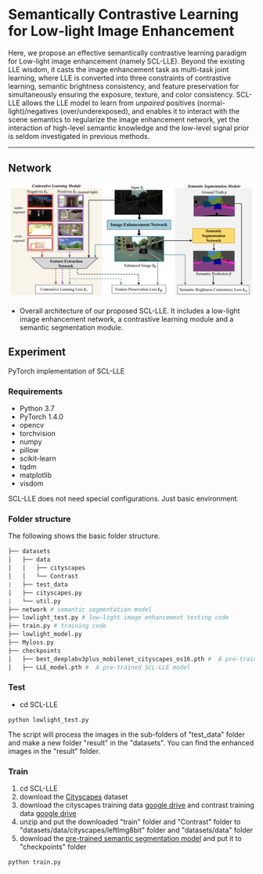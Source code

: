 # Semantically Contrastive Learning for Low-light Image Enhancement

Here, we propose an effective semantically contrastive learning paradigm for Low-light image enhancement (namely SCL-LLE). Beyond the existing LLE wisdom, it casts the image enhancement task as multi-task joint learning, where LLE is converted into three constraints of contrastive learning, semantic brightness consistency, and feature preservation for simultaneously ensuring the exposure, texture, and color consistency. SCL-LLE allows the LLE model to learn from *unpaired* positives (normal-light)/negatives (over/underexposed), and enables it to interact with the scene semantics to regularize the image enhancement network, yet the interaction of high-level semantic knowledge and the low-level signal prior is seldom investigated in previous methods. 

****

## Network

  ![image-20210907163635797](network.png)
  - Overall architecture of our proposed SCL-LLE. It includes a low-light image enhancement network, a contrastive learning module and a semantic segmentation module.

## Experiment

PyTorch implementation of SCL-LLE

### Requirements

- Python 3.7 
- PyTorch 1.4.0
- opencv
- torchvision 
- numpy 
- pillow 
- scikit-learn 
- tqdm 
- matplotlib 
- visdom 

SCL-LLE does not need special configurations. Just basic environment.

### Folder structure

The following shows the basic folder structure.
```python
├── datasets
│   ├── data
│   │   ├── cityscapes
│   │   └── Contrast
|   ├── test_data
│   ├── cityscapes.py
|   └── util.py
├── network # semantic segmentation model
├── lowlight_test.py # low-light image enhancement testing code
├── train.py # training code
├── lowlight_model.py
├── Myloss.py
├── checkpoints
│   ├── best_deeplabv3plus_mobilenet_cityscapes_os16.pth #  A pre-trained semantic segmentation model
│   ├── LLE_model.pth #  A pre-trained SCL-LLE model
```

### Test

- cd SCL-LLE


```
python lowlight_test.py
```

The script will process the images in the sub-folders of "test_data" folder and make a new folder "result" in the "datasets". You can find the enhanced images in the "result" folder.

### Train

1. cd SCL-LLE
2. download the [Cityscapes](https://www.cityscapes-dataset.com/) dataset
3. download the cityscapes training data <a href="https://drive.google.com/file/d/1FzYwO-VRw42vTPFNMvR28SnVWpIVhtmU/view?usp=sharing">google drive</a> and contrast training data <a href="https://drive.google.com/file/d/1A2VWyQ9xRXClnggz1vI-7WVD8QEdKJQX/view?usp=sharing">google drive</a> 
4. unzip and put the downloaded "train" folder and "Contrast" folder to "datasets/data/cityscapes/leftImg8bit" folder and "datasets/data" folder
5. download the [pre-trained semantic segmentation model](https://drive.google.com/file/d/18VXnVlLn2LFSpXPiZSh8Wva8jhsUBlXx/view?usp=sharing) and put it to "checkpoints" folder


```
python train.py
```
